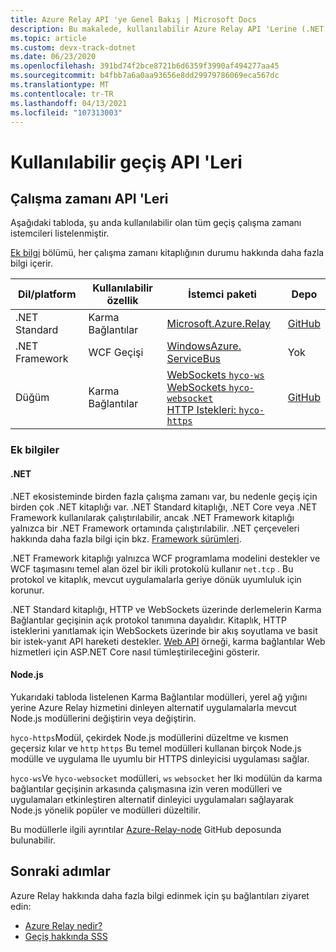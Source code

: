 ```yaml
---
title: Azure Relay API 'ye Genel Bakış | Microsoft Docs
description: Bu makalede, kullanılabilir Azure Relay API 'Lerine (.NET Standard, .NET Framework, Node.js vb.) ilişkin bir genel bakış sunulmaktadır.
ms.topic: article
ms.custom: devx-track-dotnet
ms.date: 06/23/2020
ms.openlocfilehash: 391bd74f2bce8721b6d6359f3990af494277aa45
ms.sourcegitcommit: b4fbb7a6a0aa93656e8dd29979786069eca567dc
ms.translationtype: MT
ms.contentlocale: tr-TR
ms.lasthandoff: 04/13/2021
ms.locfileid: "107313003"
---
```

# <a name="available-relay-apis"></a>Kullanılabilir geçiş API 'Leri

## <a name="runtime-apis"></a>Çalışma zamanı API 'Leri

Aşağıdaki tabloda, şu anda kullanılabilir olan tüm geçiş çalışma zamanı istemcileri listelenmiştir.

[Ek bilgi](#additional-information) bölümü, her çalışma zamanı kitaplığının durumu hakkında daha fazla bilgi içerir.

| Dil/platform | Kullanılabilir özellik | İstemci paketi | Depo |
| --- | --- | --- | --- |
| .NET Standard | Karma Bağlantılar | [Microsoft.Azure.Relay](https://www.nuget.org/packages/Microsoft.Azure.Relay/) | [GitHub](https://github.com/azure/azure-relay-dotnet) |
| .NET Framework | WCF Geçişi | [WindowsAzure. ServiceBus](https://www.nuget.org/packages/WindowsAzure.ServiceBus/) | Yok |
| Düğüm | Karma Bağlantılar | [WebSockets `hyco-ws`](https://www.npmjs.com/package/hyco-ws)<br/>[WebSockets `hyco-websocket`](https://www.npmjs.com/package/hyco-websocket)<br/>[HTTP Istekleri: `hyco-https`](https://www.npmjs.com/package/hyco-https) | [GitHub](https://github.com/Azure/azure-relay-node) |

### <a name="additional-information"></a>Ek bilgiler

#### <a name="net"></a>.NET

.NET ekosisteminde birden fazla çalışma zamanı var, bu nedenle geçiş için birden çok .NET kitaplığı var. .NET Standard kitaplığı, .NET Core veya .NET Framework kullanılarak çalıştırılabilir, ancak .NET Framework kitaplığı yalnızca bir .NET Framework ortamında çalıştırılabilir. .NET çerçeveleri hakkında daha fazla bilgi için bkz. [Framework sürümleri](/dotnet/articles/standard/frameworks).

.NET Framework kitaplığı yalnızca WCF programlama modelini destekler ve WCF taşımasını temel alan özel bir ikili protokolü kullanır `net.tcp` . Bu protokol ve kitaplık, mevcut uygulamalarla geriye dönük uyumluluk için korunur.

.NET Standard kitaplığı, HTTP ve WebSockets üzerinde derlemelerin Karma Bağlantılar geçişinin açık protokol tanımına dayalıdır. Kitaplık, HTTP isteklerini yanıtlamak için WebSockets üzerinde bir akış soyutlama ve basit bir istek-yanıt API hareketi destekler. [Web API](https://github.com/Azure/azure-relay-dotnet) örneği, karma bağlantılar Web hizmetleri için ASP.NET Core nasıl tümleştirileceğini gösterir.

#### <a name="nodejs"></a>Node.js

Yukarıdaki tabloda listelenen Karma Bağlantılar modülleri, yerel ağ yığını yerine Azure Relay hizmetini dinleyen alternatif uygulamalarla mevcut Node.js modüllerini değiştirin veya değiştirin.

`hyco-https`Modül, çekirdek Node.js modüllerini düzeltme ve kısmen geçersiz kılar ve `http` `https` Bu temel modülleri kullanan birçok Node.js modülle ve uygulama Ile uyumlu bir HTTPS dinleyicisi uygulaması sağlar.

`hyco-ws`Ve `hyco-websocket` modülleri, `ws` `websocket` her Iki modülün da karma bağlantılar geçişinin arkasında çalışmasına izin veren modülleri ve uygulamaları etkinleştiren alternatif dinleyici uygulamaları sağlayarak Node.js yönelik popüler ve modülleri düzeltilir.

Bu modüllerle ilgili ayrıntılar [Azure-Relay-node](https://github.com/Azure/azure-relay-node) GitHub deposunda bulunabilir.

## <a name="next-steps"></a>Sonraki adımlar

Azure Relay hakkında daha fazla bilgi edinmek için şu bağlantıları ziyaret edin:
* [Azure Relay nedir?](relay-what-is-it.md)
* [Geçiş hakkında SSS](relay-faq.yml)
